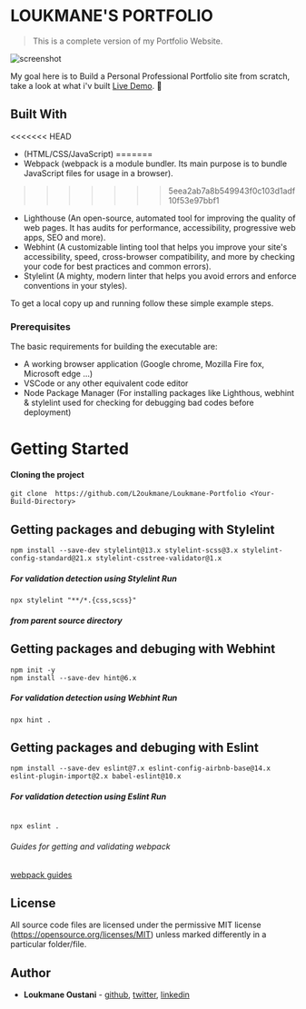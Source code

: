 # LOUKMANE'S PORTFOLIO

> This is a complete version of my Portfolio Website.

![screenshot]()

My goal here is to Build a Personal Professional Portfolio site from scratch, take a look at what i'v built [Live Demo](). 🙂

## Built With

<<<<<<< HEAD
- (HTML/CSS/JavaScript)
=======
- Webpack (webpack is a module bundler. Its main purpose is to bundle JavaScript files for usage in a browser).
>>>>>>> 5eea2ab7a8b549943f0c103d1adf10f53e97bbf1
- Lighthouse (An open-source, automated tool for improving the quality of web pages. It has audits for performance, accessibility, progressive web apps, SEO and more).
- Webhint (A customizable linting tool that helps you improve your site's accessibility, speed, cross-browser compatibility, and more by checking your code for best practices and common errors).
- Stylelint (A mighty, modern linter that helps you avoid errors and enforce conventions in your styles).

To get a local copy up and running follow these simple example steps.

### Prerequisites

The basic requirements for building the executable are:

- A working browser application (Google chrome, Mozilla Fire fox, Microsoft edge ...)
- VSCode or any other equivalent code editor
- Node Package Manager (For installing packages like Lighthous, webhint & stylelint used for checking for debugging bad codes before deployment)

# Getting Started

#### Cloning the project

```
git clone  https://github.com/L2oukmane/Loukmane-Portfolio <Your-Build-Directory>
```

## Getting packages and debuging with Stylelint

```
npm install --save-dev stylelint@13.x stylelint-scss@3.x stylelint-config-standard@21.x stylelint-csstree-validator@1.x
```

##### For validation detection using Stylelint Run

```
npx stylelint "**/*.{css,scss}"
```

##### from parent source directory

## Getting packages and debuging with Webhint

```
npm init -y
npm install --save-dev hint@6.x
```

##### For validation detection using Webhint Run

```
npx hint .
```

## Getting packages and debuging with Eslint

```
npm install --save-dev eslint@7.x eslint-config-airbnb-base@14.x eslint-plugin-import@2.x babel-eslint@10.x

```

##### For validation detection using Eslint Run

```

npx eslint .

```

###### Guides for getting and validating webpack

[webpack guides](https://webpack.js.org/guides)

## License

All source code files are licensed under the permissive MIT license
(https://opensource.org/licenses/MIT) unless marked differently in a particular folder/file.

## Author

- **Loukmane Oustani** - [github](https://github.com/L2oukmane), [twitter](https://twitter.com/LoukmaneOustani), [linkedin](https://www.linkedin.com/in/loukmane-oustani-221668211/)
